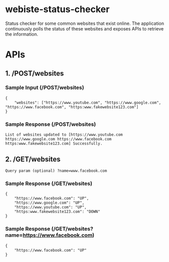 # webiste-status-checker

Status checker for some common websites that exist online. The application continuously polls the status of these websites and exposes APIs to retrieve the information.

# APIs

## 1. /POST/websites

### Sample Input (/POST/websites)

    {
        "websites": ["https://www.youtube.com", "https://www.google.com", "https://www.facebook.com", "https:www.fakewebsite123.com"]
    }

### Sample Response (/POST/websites)

    List of websites updated to [https://www.youtube.com https://www.google.com https://www.facebook.com https:www.fakewebsite123.com] Successfully.

## 2. /GET/websites
    Query param (optional) ?name=www.facebook.com

### Sample Response (/GET/websites)

    {
        "https://www.facebook.com": "UP",
        "https://www.google.com": "UP",
        "https://www.youtube.com": "UP",
        "https:www.fakewebsite123.com": "DOWN"
    }

### Sample Response (/GET/websites?name=https://www.facebook.com)

    {
        "https://www.facebook.com": "UP"
    }
